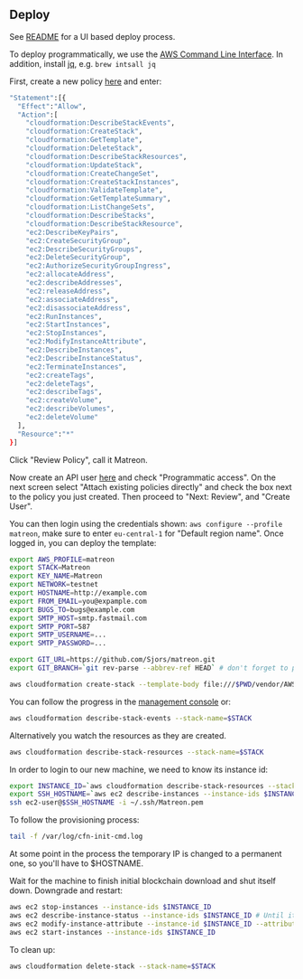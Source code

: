 ## Deploy

See [README](/README.md#deploy-to-aws) for a UI based deploy process.

To deploy programmatically, we use the [AWS Command Line Interface](https://aws.amazon.com/cli/).
In addition, install [jq](https://stedolan.github.io/jq/), e.g. `brew intsall jq`

First, create a new policy [here](https://console.aws.amazon.com/iam/home?region=eu-central-1#/policies$new?step=edit) and enter:

```sh
"Statement":[{
  "Effect":"Allow",
  "Action":[
    "cloudformation:DescribeStackEvents",
    "cloudformation:CreateStack",
    "cloudformation:GetTemplate",
    "cloudformation:DeleteStack",
    "cloudformation:DescribeStackResources",
    "cloudformation:UpdateStack",
    "cloudformation:CreateChangeSet",
    "cloudformation:CreateStackInstances",
    "cloudformation:ValidateTemplate",
    "cloudformation:GetTemplateSummary",
    "cloudformation:ListChangeSets",
    "cloudformation:DescribeStacks",
    "cloudformation:DescribeStackResource",
    "ec2:DescribeKeyPairs",
    "ec2:CreateSecurityGroup",
    "ec2:DescribeSecurityGroups",
    "ec2:DeleteSecurityGroup",
    "ec2:AuthorizeSecurityGroupIngress",
    "ec2:allocateAddress",
    "ec2:describeAddresses",
    "ec2:releaseAddress",
    "ec2:associateAddress",
    "ec2:disassociateAddress",
    "ec2:RunInstances",
    "ec2:StartInstances",
    "ec2:StopInstances",
    "ec2:ModifyInstanceAttribute",
    "ec2:DescribeInstances",
    "ec2:DescribeInstanceStatus",
    "ec2:TerminateInstances",
    "ec2:createTags",
    "ec2:deleteTags",
    "ec2:describeTags",
    "ec2:createVolume",
    "ec2:describeVolumes",
    "ec2:deleteVolume"    
  ],
  "Resource":"*"
}]
```

Click "Review Policy", call it Matreon.

Now create an API user [here](https://console.aws.amazon.com/iam/home?region=eu-central-1#/users$new?step=details) and check "Programmatic access". On the next screen select "Attach existing policies directly" and check the box next to the policy you just created. Then proceed to "Next: Review", and "Create User".

You can then login using the credentials shown: `aws configure --profile matreon`, make sure to enter `eu-central-1` for "Default region name". Once logged in, you can deploy the template:
 
```sh
export AWS_PROFILE=matreon
export STACK=Matreon
export KEY_NAME=Matreon
export NETWORK=testnet
export HOSTNAME=http://example.com
export FROM_EMAIL=you@expample.com
export BUGS_TO=bugs@example.com
export SMTP_HOST=smtp.fastmail.com
export SMTP_PORT=587
export SMTP_USERNAME=...
export SMTP_PASSWORD=...

export GIT_URL=https://github.com/Sjors/matreon.git
export GIT_BRANCH=`git rev-parse --abbrev-ref HEAD` # don't forget to push if you're working on a branch

aws cloudformation create-stack --template-body file:///$PWD/vendor/AWS/Matreon.Template --stack-name $STACK --parameters ParameterKey=Network,ParameterValue=$NETWORK ParameterKey=KeyName,ParameterValue=$KEY_NAME ParameterKey=HostName,ParameterValue=$HOSTNAME ParameterKey=FromEmail,ParameterValue=$FROM_EMAIL ParameterKey=BugsEmail,ParameterValue=$BUGS_TO ParameterKey=SmtpHost,ParameterValue=$SMTP_HOST ParameterKey=SmtpPort,ParameterValue=$SMTP_PORT ParameterKey=SmtpUser,ParameterValue=$SMTP_USERNAME ParameterKey=SmtpPassword,ParameterValue=$SMTP_PASSWORD ParameterKey=GitURL,ParameterValue=$GIT_URL ParameterKey=GitBranch,ParameterValue=$GIT_BRANCH
```

You can follow the progress in the [management console](https://eu-central-1.console.aws.amazon.com/cloudformation/home?region=eu-central-1#/stacks) or:

```sh
aws cloudformation describe-stack-events --stack-name=$STACK
```

Alternatively you watch the resources as they are created. 

```sh
aws cloudformation describe-stack-resources --stack-name=$STACK
```

In order to login to our new machine, we need to know its instance id:

```sh
export INSTANCE_ID=`aws cloudformation describe-stack-resources --stack-name=$STACK | jq '.StackResources[] | select(.LogicalResourceId == "WebServer").PhysicalResourceId' --raw-output`
export SSH_HOSTNAME=`aws ec2 describe-instances --instance-ids $INSTANCE_ID | jq '.Reservations[0].Instances[0].NetworkInterfaces[0].Association.PublicDnsName' --raw-output`
ssh ec2-user@$SSH_HOSTNAME -i ~/.ssh/Matreon.pem
```

To follow the provisioning process:

```sh
tail -f /var/log/cfn-init-cmd.log
```

At some point in the process the temporary IP is changed to a permanent one, so you'll have to $HOSTNAME.

Wait for the machine to finish initial blockchain download and shut itself down. Downgrade and restart:

```sh
aws ec2 stop-instances --instance-ids $INSTANCE_ID
aws ec2 describe-instance-status --instance-ids $INSTANCE_ID # Until it's stopped
aws ec2 modify-instance-attribute --instance-id $INSTANCE_ID --attribute instanceType --value t2.small
aws ec2 start-instances --instance-ids $INSTANCE_ID
```

To clean up:

```sh
aws cloudformation delete-stack --stack-name=$STACK
```
